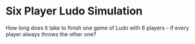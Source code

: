 # Six Player Ludo Simulation
How long does it take to finish one game of Ludo with 6 players - if every player always throws the other one?

